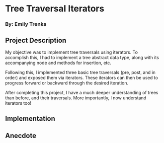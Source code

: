 # Tree Traversal Iterators
### By: Emily Trenka

## Project Description
My objective was to implement tree traversals using iterators.
To accomplish this, I had to implement a tree abstract data type, along with its accompanying node and methods for insertion, etc.

Following this, I implemented three basic tree traversals (pre, post, and in order) and exposed them via iterators. These iterators can then be used to progress forward or backward through the desired iteration.

After completing this project, I have a much deeper understanding of trees than before, and their traversals. More importantly, I now understand iterators too!

## Implementation

## Anecdote
